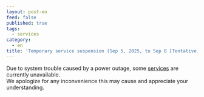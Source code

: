 ```yaml
---
layout: post-en
feed: false
published: true
tags:
  - services
category:
  - en
title: 'Temporary service suspension (Sep 5, 2025, to Sep 8 [Tentative] UTC+9)'
---
```

Due to system trouble caused by a power outage, some [services](https://dbcls.rois.ac.jp/services-en.html) are currently unavailable.<br/>
We apologize for any inconvenience this may cause and appreciate your understanding.
